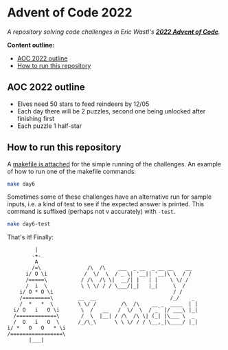 # Advent of Code 2022

*A repository solving code challenges in Eric Wastl's **[2022 Advent of Code](https://adventofcode.com/)**.*

**Content outline:**

- [AOC 2022 outline](#aoc-2022-outline)
- [How to run this repository](#how-to-run-this-repository)

## AOC 2022 outline

- Elves need 50 stars to feed reindeers by 12/05
- Each day there will be 2 puzzles, second one being unlocked after finishing first
- Each puzzle 1 half-star

## How to run this repository

A [makefile is attached](https://calmcode.io/makefiles/the-problem.html) for the simple running of the challenges. An example of how to run one of the makefile commands:

```bash
make day6
```

Sometimes some of these challenges have an alternative run for sample inputs, i.e. a kind of test to see if the expected answer is printed. This command is suffixed (perhaps not v accurately) with `-test`.

```bash
make day6-test
```

That's it! Finally:

```
         |
        -+-
         A
        /=\               /\  /\    ___  _ __  _ __ __    __
      i/ O \i            /  \/  \  / _ \| '__|| '__|\ \  / /
      /=====\           / /\  /\ \|  __/| |   | |    \ \/ /
      /  i  \           \ \ \/ / / \___/|_|   |_|     \  /
    i/ O * O \i                                       / /
    /=========\        __  __                        /_/    _
    /  *   *  \        \ \/ /        /\  /\    __ _  ____  | |
  i/ O   i   O \i       \  /   __   /  \/  \  / _` |/ ___\ |_|
  /=============\       /  \  |__| / /\  /\ \| (_| |\___ \  _
  /  O   i   O  \      /_/\_\      \ \ \/ / / \__,_|\____/ |_|
i/ *   O   O   * \i
/=================\
       |___|

```
